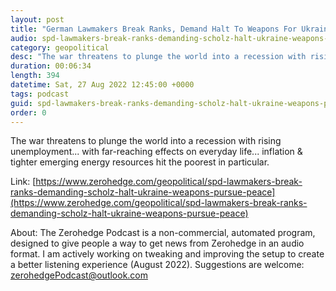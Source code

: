 ```yaml
---
layout: post
title: "German Lawmakers Break Ranks, Demand Halt To Weapons For Ukraine Amid &quot;Escalation Spiral&quot;"
audio: spd-lawmakers-break-ranks-demanding-scholz-halt-ukraine-weapons-pursue-peace-0
category: geopolitical
desc: "The war threatens to plunge the world into a recession with rising unemployment... with far-reaching effects on everyday life... inflation &amp; tighter emerging energy resources hit the poorest in particular."
duration: 00:06:34
length: 394
datetime: Sat, 27 Aug 2022 12:45:00 +0000
tags: podcast
guid: spd-lawmakers-break-ranks-demanding-scholz-halt-ukraine-weapons-pursue-peace-0
order: 0
---
```

The war threatens to plunge the world into a recession with rising unemployment... with far-reaching effects on everyday life... inflation &amp; tighter emerging energy resources hit the poorest in particular.

Link: [https://www.zerohedge.com/geopolitical/spd-lawmakers-break-ranks-demanding-scholz-halt-ukraine-weapons-pursue-peace](https://www.zerohedge.com/geopolitical/spd-lawmakers-break-ranks-demanding-scholz-halt-ukraine-weapons-pursue-peace)

About: The Zerohedge Podcast is a non-commercial, automated program, designed to give people a way to get news from Zerohedge in an audio format.  I am actively working on tweaking and improving the setup to create a better listening experience (August 2022).  Suggestions are welcome: [zerohedgePodcast@outlook.com](mailto:zerohedgePodcast@outlook.com)